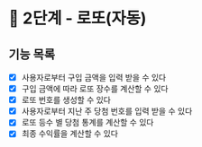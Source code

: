 # 🚀 2단계 - 로또(자동)

## 기능 목록
- [x]  사용자로부터 구입 금액을 입력 받을 수 있다
- [x]  구입 금액에 따라 로또 장수를 계산할 수 있다
- [x]  로또 번호를 생성할 수 있다
- [x]  사용자로부터 지난 주 당첨 번호를 입력 받을 수 있다
- [x]  로또 등수 별 당첨 통계를 계산할 수 있다
- [x]  최종 수익률을 계산할 수 있다